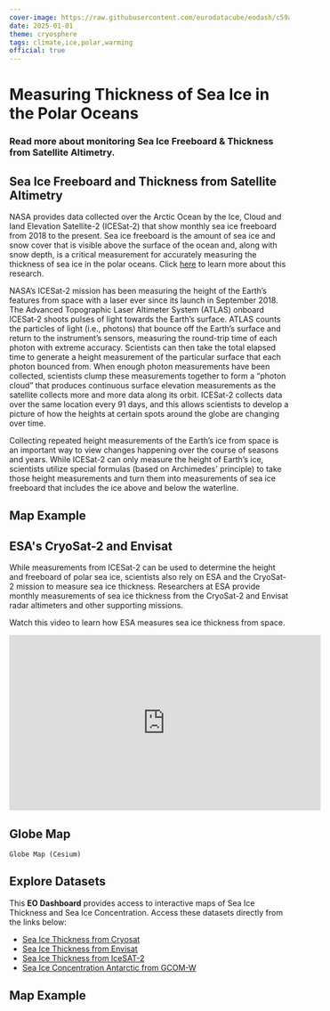 ```yaml
---
cover-image: https://raw.githubusercontent.com/eurodatacube/eodash/c59adc7d580c6ced1f85a44c5bdd18bf94b3c9ee/app/public/data/story-images/CryoSat.jpeg
date: 2025-01-01
theme: cryosphere
tags: climate,ice,polar,warming
official: true
---
```


#   Measuring Thickness of Sea Ice in the Polar Oceans<!--{ as="img" mode="hero" src="https://raw.githubusercontent.com/eurodatacube/eodash/c59adc7d580c6ced1f85a44c5bdd18bf94b3c9ee/app/public/data/story-images/CryoSat.jpeg" }-->
### Read more about monitoring Sea Ice Freeboard & Thickness from Satellite Altimetry. <!--{ style="font-size:1.5rem;opacity:0.7;margin-top:1rem;" }-->

## Sea Ice Freeboard and Thickness from Satellite Altimetry

NASA provides data collected over the Arctic Ocean by the Ice, Cloud and land Elevation Satellite-2 (ICESat-2) that show monthly sea ice freeboard from 2018 to the present. Sea ice freeboard is the amount of sea ice and snow cover that is visible above the surface of the ocean and, along with snow depth, is a critical measurement for accurately measuring the thickness of sea ice in the polar oceans. Click [here](https://icesat-2.gsfc.nasa.gov/science) to learn more about this research.

NASA’s ICESat-2 mission has been measuring the height of the Earth’s features from space with a laser ever since its launch in September 2018. The Advanced Topographic Laser Altimeter System (ATLAS) onboard ICESat-2 shoots pulses of light towards the Earth’s surface. ATLAS counts the particles of light (i.e., photons) that bounce off the Earth’s surface and return to the instrument’s sensors, measuring the round-trip time of each photon with extreme accuracy. Scientists can then take the total elapsed time to generate a height measurement of the particular surface that each photon bounced from. When enough photon measurements have been collected, scientists clump these measurements together to form a “photon cloud” that produces continuous surface elevation measurements as the satellite collects more and more data along its orbit. ICESat-2 collects data over the same location every 91 days, and this allows scientists to develop a picture of how the heights at certain spots around the globe are changing over time.

Collecting repeated height measurements of the Earth’s ice from space is an important way to view changes happening over the course of seasons and years. While ICESat-2 can only measure the height of Earth’s ice, scientists utilize special formulas (based on Archimedes' principle) to take those height measurements and turn them into measurements of sea ice freeboard that includes the ice above and below the waterline.

## Map Example <!--{as="eox-map" style="width: 100%; height: 500px;" layers='[{"type":"Tile","properties":{"id":"SITI_IS2SITMOGR4-cog-2021-04-01T00:00:00Z"},"source":{"type":"XYZ","urls":["https://openveda.cloud/api/raster/cog/tiles/WebMercatorQuad/{z}/{x}/{y}?resampling_method=nearest&bidx=1&colormap_name=plasma&rescale=0.0,4.0&url=s3://veda-data-store/IS2SITMOGR4-cog/IS2SITMOGR4_01_202104_005_002.tif"]}},{"type":"Tile","properties":{"id":"Terrain Light Stereographic North"},"source":{"type":"TileWMS","urls":["https://sxcat-demo.eox.at/sxcat_maps/wms"],"params":{"layers":"sx-cat_ortho680500","format":"image/png"}}}]' zoom="1.4076931936914734" center=[-65.82427470346784,81.0891663077961] }-->

## ESA's CryoSat-2 and Envisat

While measurements from ICESat-2 can be used to determine the height and freeboard of polar sea ice, scientists also rely on ESA and the CryoSat-2 mission to measure sea ice thickness. Researchers at ESA provide monthly measurements of sea ice thickness from the CryoSat-2 and Envisat radar altimeters and other supporting missions.

Watch this video to learn how ESA measures sea ice thickness from space.

<iframe width="560" height="315" src="https://www.youtube.com/embed/9einyMSOmHE?si=Sj-70Ym8hiDPkpi_" title="YouTube video player" frameborder="0" allow="accelerometer; autoplay; clipboard-write; encrypted-media; gyroscope; picture-in-picture; web-share" referrerpolicy="strict-origin-when-cross-origin" allowfullscreen></iframe>

## Globe Map

    Globe Map (Cesium)
		
## Explore Datasets

This **EO Dashboard** provides access to interactive maps of Sea Ice Thickness and Sea Ice Concentration. Access these datasets directly from the links below:

- [Sea Ice Thickness from Cryosat](https://www.eodashboard.org/explore?poi=World-SIC)
- [Sea Ice Thickness from Envisat](https://www.eodashboard.org/explore?poi=World-SIE)
- [Sea Ice Thickness from IceSAT-2](https://www.eodashboard.org/explore?poi=World-SITI)
- [Sea Ice Concentration Antarctic from GCOM-W](https://www.eodashboard.org/explore?poi=World-N12_1_sea_ice_concentration_arctic)

## Map Example <!--{as="eox-map" style="width: 100%; height: 500px;" layers='[{"type":"Tile","properties":{"id":"sea_ice_thickness_envisat-2012-03-01T00:00:00Z"},"source":{"type":"TileWMS","urls":["https://services.sentinel-hub.com/ogc/wms/0635c213-17a1-48ee-aef7-9d1731695a54"],"params":{"layers":"ESA-CCI-V2-ENVISAT","styles":"","format":"image/png","time":"2012-03-01"}}},{"type":"Tile","properties":{"id":"Terrain Light Stereographic North"},"source":{"type":"TileWMS","urls":["https://sxcat-demo.eox.at/sxcat_maps/wms"],"params":{"layers":"sx-cat_ortho680500","format":"image/png"}}}]' zoom="2.0680307352535534" center=[-153.8783520795357,87.25976768229664] }-->





